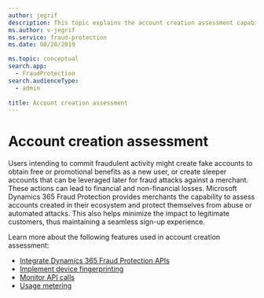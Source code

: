 ```yaml
---
author: jegrif
description: This topic explains the account creation assessment capability of Dynamics 365 Fraud Protection.
ms.author: v-jegrif
ms.service: fraud-protection
ms.date: 08/28/2019

ms.topic: conceptual
search.app: 
  - FraudProtection
search.audienceType:
  - admin
  
title: Account creation assessment
---
```


# Account creation assessment

Users intending to commit fraudulent activity might create fake accounts to obtain free or promotional benefits as a new user, or create sleeper accounts that can be leveraged later for fraud attacks against a merchant. These actions can lead to financial and non-financial losses. Microsoft Dynamics 365 Fraud Protection provides merchants the capability to assess accounts created in their ecosystem and protect themselves from abuse or automated attacks. This also helps minimize the impact to legitimate customers, thus maintaining a seamless sign-up experience. 

Learn more about the following features used in account creation assessment:

- [Integrate Dynamics 365 Fraud Protection APIs](integrate-real-time-api.md)
- [Implement device fingerprinting](device-fingerprinting.md)
- [Monitor API calls](monitoring.md)
- [Usage metering](metering.md)
